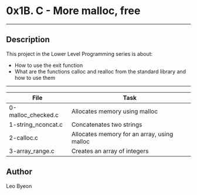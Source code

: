 # 0x1B. C - More malloc, free
---
## Description

This project in the Lower Level Programming series is about:
* How to use the exit function
* What are the functions calloc and realloc from the standard library and how to use them

---
File|Task
---|---
0-malloc_checked.c | Allocates memory using malloc
1-string_nconcat.c | Concatenates two strings
2-calloc.c | Allocates memory for an array, using malloc
3-array_range.c | Creates an array of integers


## Author
Leo Byeon
